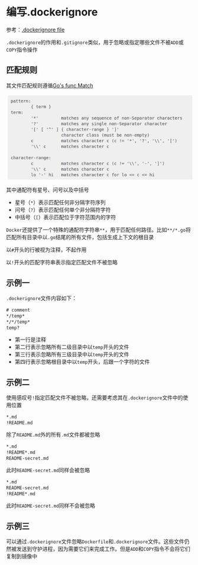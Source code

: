 
# 编写.dockerignore

参考：[.dockerignore file](https://docs.docker.com/engine/reference/builder/#dockerignore-file)

`.dockerignore`的作用和`.gitignore`类似，用于忽略或指定哪些文件不被`ADD`或`COPY`指令操作

## 匹配规则

其文件匹配规则遵循[Go's func Match](https://golang.org/pkg/path/filepath/#Match)

![](./imgs/match_rule.png)

其中通配符有星号、问号以及中括号

* 星号（`*`）表示匹配任何非分隔字符序列
* 问号（`?`）表示匹配任何单个非分隔符字符
* 中括号（`[`）表示匹配位于字符范围内的字符

`Docker`还提供了一个特殊的通配符字符串`**`，用于匹配任何路径。比如`**/*.go`将匹配所有目录中以`.go`结尾的所有文件，包括生成上下文的根目录

以`#`开头的行被视为注释，不起作用

以`!`开头的匹配字符串表示指定匹配文件不被忽略

## 示例一

`.dockerignore`文件内容如下：

```
# comment
*/temp*
*/*/temp*
temp?
```

* 第一行是注释
* 第二行表示忽略所有二级目录中以`temp`开头的文件
* 第三行表示忽略所有三级目录中以`temp`开头的文件
* 第四行表示忽略根目录中以`temp`开头，后跟一个字符的文件

## 示例二

使用感叹号`!`指定匹配文件不被忽略，还需要考虑其在`.dockerignore`文件中的使用位置

```
*.md
!README.md
```

除了`README.md`外的所有`.md`文件都被忽略

```
*.md
!README*.md
README-secret.md
```

此时`README-secret.md`同样会被忽略

```
*.md
README-secret.md
!README*.md
```

此时`README-secret.md`同样不会被忽略

## 示例三

可以通过`.dockerignore`文件忽略`Dockerfile`和`.dockerignore`文件。这些文件仍然被发送到守护进程，因为需要它们来完成工作。但是`ADD`和`COPY`指令不会将它们复制到镜像中